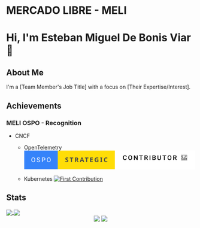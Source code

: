 # MERCADO LIBRE - MELI
# Hi, I'm Esteban Miguel De Bonis Viar 👋

## About Me
I'm a [Team Member's Job Title] with a focus on [Their Expertise/Interest].

## Achievements
### MELI OSPO - Recognition
 - CNCF
    - OpenTelemetry
[![Contributor](./badges/ospo-strategic-contributor.svg)](https://github.com/InnerSourceCommons/InnerSourceLearningPath/commits?author=fer-correa)

    - Kubernetes
[![First Contribution](ospo-strategic-first-contribution.svg)](https://github.com/todogroup/ospodefinition.org/pull/9)


## Stats
<a href="https://github.com/edebonis/github-readme-stats">
  <img height=200 align="center" src="https://github-readme-stats.vercel.app/api?username=edebonis&show_icons=true" />
</a>
<a href="https://github.com/edebonis/convoychat">
  <img height=200 align="center" src="https://github-readme-stats.vercel.app/api/top-langs?username=edebonis&layout=compact&langs_count=8&card_width=320" />
</a>

<div align="center">
    <img width="40%" src="https://github-readme-streak-stats.herokuapp.com?user=edebonis" />
    <img width="55%" src="https://github-profile-summary-cards.vercel.app/api/cards/profile-details?username=edebonis&theme=github">
</div>

